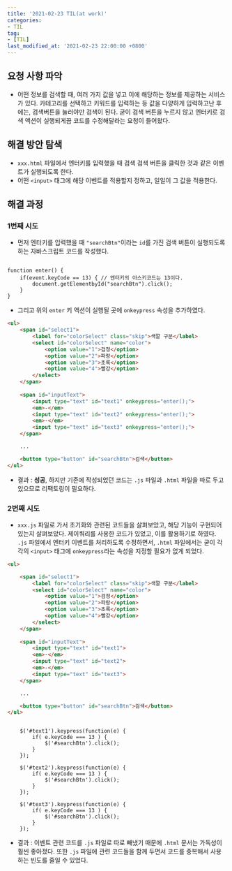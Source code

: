 ```yaml
---
title: '2021-02-23 TIL(at work)'
categories:
- TIL
tag:
- [TIL]
last_modified_at: '2021-02-23 22:00:00 +0800'
---
```


## 요청 사항 파악
- 어떤 정보를 검색할 때, 여러 가지 값을 넣고 이에 해당하는 정보를 제공하는 서비스가 있다. 카테고리를 선택하고 키워드를 입력하는 등 값을 다양하게 입력하고난 후에는, 검색버튼을 눌러야만 검색이 된다. 굳이 검색 버튼을 누르지 않고 엔터키로 검색 액션이 실행되게끔 코드를 수정해달라는 요청이 들어왔다.

## 해결 방안 탐색
  - `xxx.html` 파일에서 엔터키를 입력했을 때 검색 검색 버튼을 클릭한 것과 같은 이벤트가 실행되도록 한다.
  - 어떤 `<input>` 태그에 해당 이벤트를 적용할지 정하고, 일일이 그 값을 적용한다.


## 해결 과정
### 1번째 시도
- 먼저 엔터키를 입력했을 때 `"searchBtn"`이라는 `id`를 가진 검색 버튼이 실행되도록 하는 자바스크립트 코드를 작성했다.

```

function enter() {
    if(event.keyCode == 13) { // 엔터키의 아스키코드는 13이다.
        document.getElementbyId("searchBtn").click();
    }
}

```

- 그리고 위의 `enter` 키 액션이 실행될 곳에 `onkeypress` 속성을 추가하였다.

```html
<ul>
    <span id="select1">
        <label for="colorSelect" class="skip">색깔 구분</label>
        <select id="colorSelect" name="color">
            <option value="1">검정</option>
            <option value="2">파랑</option>
            <option value="3">초록</option>
            <option value="4">빨강</option>
        </select>
    </span>
    
    <span id="inputText">
        <input type="text" id="text1" onkeypress="enter();">
        <em>-</em>
        <input type="text" id="text2" onkeypress="enter();">
        <em>-</em>
        <input type="text" id="text3" onkeypress="enter();">
    </span>

    ...

    <button type="button" id="searchBtn">검색</button>
</ul>
```

- 결과 : **성공**, 하지만 기존에 작성되었던 코드는 `.js` 파일과 `.html` 파일을 따로 두고 있으므로 리팩토링이 필요하다. 

### 2번째 시도
- `xxx.js` 파일로 가서 초기화와 관련된 코드들을 살펴보았고, 해당 기능이 구현되어있는지 살펴보았다. 제이쿼리를 사용한 코드가 있었고, 이를 활용하기로 하였다. `.js` 파일에서 엔터키 이벤트를 처리하도록 수정하면서, `.html` 파일에서는 굳이 각각의 `<input>` 태그에 `onkeypress`라는 속성을 지정할 필요가 없게 되었다.

```html
<ul>

    <span id="select1">
        <label for="colorSelect" class="skip">색깔 구분</label>
        <select id="colorSelect" name="color">
            <option value="1">검정</option>
            <option value="2">파랑</option>
            <option value="3">초록</option>
            <option value="4">빨강</option>
        </select>
    </span>
    
    <span id="inputText">
        <input type="text" id="text1">
        <em>-</em>
        <input type="text" id="text2">
        <em>-</em>
        <input type="text" id="text3">
    </span>

    ...

    <button type="button" id="searchBtn">검색</button>
</ul>
```
  
```

    $('#text1').keypress(function(e) {
        if( e.keyCode === 13 ) {
            $('#searchBtn').click();
        }
    });

    $('#text2').keypress(function(e) {
        if( e.keyCode === 13 ) {
            $('#searchBtn').click();
        }
    });

    $('#text3').keypress(function(e) {
        if( e.keyCode === 13 ) {
            $('#searchBtn').click();
        }
    });

```

- 결과 : 이벤트 관련 코드를 `.js` 파일로 따로 빼냈기 때문에 `.html` 문서는 가독성이 훨씬 좋아졌다. 또한 `.js` 파일에 관련 코드들을 함께 두면서 코드를 중복해서 사용하는 빈도를 줄일 수 있었다.